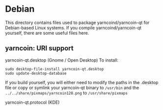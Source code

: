 
Debian
====================
This directory contains files used to package yarncoind/yarncoin-qt
for Debian-based Linux systems. If you compile yarncoind/yarncoin-qt yourself, there are some useful files here.

## yarncoin: URI support ##


yarncoin-qt.desktop  (Gnome / Open Desktop)
To install:

	sudo desktop-file-install yarncoin-qt.desktop
	sudo update-desktop-database

If you build yourself, you will either need to modify the paths in
the .desktop file or copy or symlink your yarncoin-qt binary to `/usr/bin`
and the `../../share/pixmaps/yarncoin128.png` to `/usr/share/pixmaps`

yarncoin-qt.protocol (KDE)

